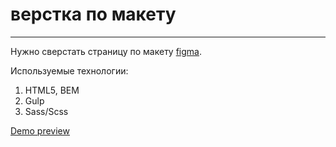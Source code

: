 # верстка по макету

---

Нужно сверстать страницу по макету [figma](https://www.figma.com/file/Xvc26dJiAmaSfFNZWYCMix/%D0%A2%D0%B5%D1%81%D1%82%D0%BE%D0%B2%D0%BE%D0%B5-%D0%B7%D0%B0%D0%B4%D0%B0%D0%BD%D0%B8%D0%B5?type=design&node-id=3-46&mode=design&t=v1VKQD1wZSjQ9pdD-0).

Используемые технологии:

1. HTML5, BEM
2. Gulp
3. Sass/Scss


[Demo preview](https://nanammii.github.io/page-land/)
